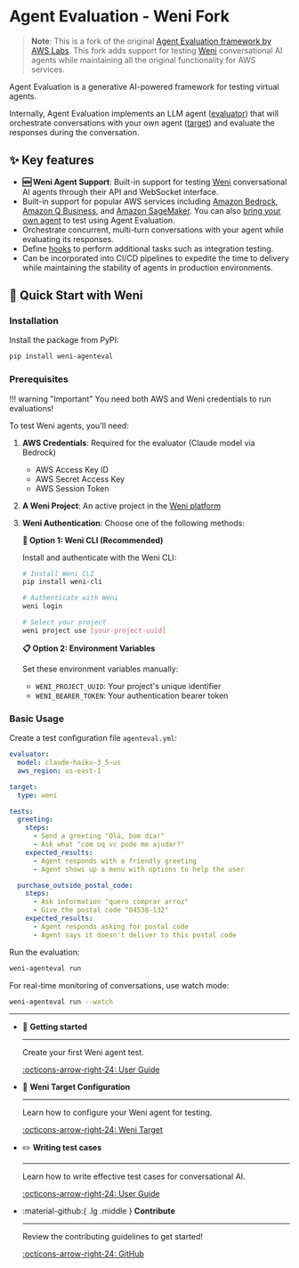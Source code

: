 # Agent Evaluation - Weni Fork

> **Note**: This is a fork of the original [Agent Evaluation framework by AWS Labs](https://github.com/awslabs/agent-evaluation). This fork adds support for testing [Weni](https://weni.ai) conversational AI agents while maintaining all the original functionality for AWS services.

Agent Evaluation is a generative AI-powered framework for testing virtual agents.

Internally, Agent Evaluation implements an LLM agent ([evaluator](evaluators/index.md)) that will orchestrate conversations with your own agent ([target](targets/index.md)) and evaluate the responses during the conversation.

## ✨ Key features

- **🆕 Weni Agent Support**: Built-in support for testing [Weni](https://weni.ai) conversational AI agents through their API and WebSocket interface.
- Built-in support for popular AWS services including [Amazon Bedrock](https://aws.amazon.com/bedrock/), [Amazon Q Business](https://aws.amazon.com/q/business/), and [Amazon SageMaker](https://aws.amazon.com/sagemaker/). You can also [bring your own agent](targets/custom_targets.md) to test using Agent Evaluation.
- Orchestrate concurrent, multi-turn conversations with your agent while evaluating its responses.
- Define [hooks](hooks.md) to perform additional tasks such as integration testing.
- Can be incorporated into CI/CD pipelines to expedite the time to delivery while maintaining the stability of agents in production environments.

## 🚀 Quick Start with Weni

### Installation

Install the package from PyPI:

```bash
pip install weni-agenteval
```

### Prerequisites

!!! warning "Important"
    You need both AWS and Weni credentials to run evaluations!

To test Weni agents, you'll need:

1. **AWS Credentials**: Required for the evaluator (Claude model via Bedrock)
   - AWS Access Key ID
   - AWS Secret Access Key  
   - AWS Session Token

2. **A Weni Project**: An active project in the [Weni platform](https://weni.ai)

3. **Weni Authentication**: Choose one of the following methods:

   **🚀 Option 1: Weni CLI (Recommended)**
   
   Install and authenticate with the Weni CLI:
   ```bash
   # Install Weni CLI
   pip install weni-cli
   
   # Authenticate with Weni
   weni login
   
   # Select your project
   weni project use [your-project-uuid]
   ```
   
   **📋 Option 2: Environment Variables**
   
   Set these environment variables manually:
   - `WENI_PROJECT_UUID`: Your project's unique identifier
   - `WENI_BEARER_TOKEN`: Your authentication bearer token

### Basic Usage

Create a test configuration file `agenteval.yml`:

```yaml
evaluator:
  model: claude-haiku-3_5-us
  aws_region: us-east-1

target:
  type: weni

tests:
  greeting:
    steps:
      - Send a greeting "Olá, bom dia!"
      - Ask what "com oq vc pode me ajudar?"
    expected_results:
      - Agent responds with a friendly greeting
      - Agent shows up a menu with options to help the user

  purchase_outside_postal_code:
    steps:
      - Ask information "quero comprar arroz"
      - Give the postal code "04538-132"
    expected_results:
      - Agent responds asking for postal code
      - Agent says it doesn't deliver to this postal code
```

Run the evaluation:

```bash
weni-agenteval run
```

For real-time monitoring of conversations, use watch mode:

```bash
weni-agenteval run --watch
```

---

<div class="grid cards" markdown>

-   🚀 __Getting started__

    ---

    Create your first Weni agent test.

    [:octicons-arrow-right-24: User Guide](user_guide.md#getting-started)

-   🎯 __Weni Target Configuration__

    ---

    Learn how to configure your Weni agent for testing.

    [:octicons-arrow-right-24: Weni Target](targets/weni.md)

-   ✏️ __Writing test cases__

    ---

    Learn how to write effective test cases for conversational AI.

    [:octicons-arrow-right-24: User Guide](user_guide.md#writing-test-cases)

-   :material-github:{ .lg .middle } __Contribute__

    ---
    Review the contributing guidelines to get started!

    [:octicons-arrow-right-24: GitHub](https://github.com/weni-ai/agent-evaluation/blob/main/CONTRIBUTING.md)


</div>